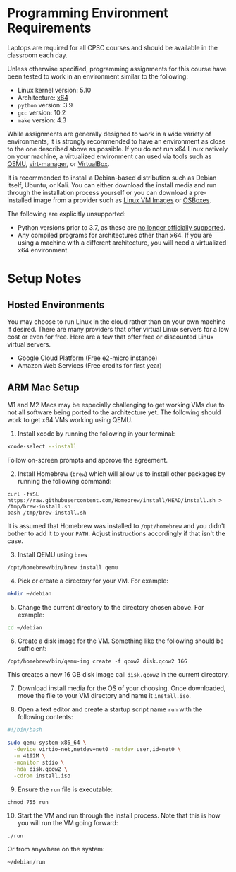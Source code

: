 Programming Environment Requirements
====================================

Laptops are required for all CPSC courses and should be available in the classroom each day.

Unless otherwise specified, programming assignments for this course have been tested to work in an environment similar to the following:

- Linux kernel version: 5.10
- Architecture: [x64](https://en.wikipedia.org/wiki/X86-64)
- `python` version: 3.9
- `gcc` version: 10.2
- `make` version: 4.3

While assignments are generally designed to work in a wide variety of environments, it is strongly recommended to have an environment as close to the one described above as possible. If you do not run x64 Linux natively on your machine, a virtualized environment can used via tools such as [QEMU](https://www.qemu.org/), [virt-manager](https://virt-manager.org/), or [VirtualBox](https://www.virtualbox.org/).

It is recommended to install a Debian-based distribution such as Debian itself, Ubuntu, or Kali. You can either download the install media and run through the installation process yourself or you can download a pre-installed image from a provider such as [Linux VM Images](https://www.linuxvmimages.com/)  or [OSBoxes](https://www.osboxes.org/).

The following are explicitly unsupported:

- Python versions prior to 3.7, as these are [no longer officially supported](https://devguide.python.org/versions/).
- Any compiled programs for architectures other than x64. If you are using a machine with a different architecture, you will need a virtualized x64 environment.

Setup Notes
===========

Hosted Environments
-------------------

You may choose to run Linux in the cloud rather than on your own machine if desired. There are many providers that offer virtual Linux servers for a low cost or even for free. Here are a few that offer free or discounted Linux virtual servers.

- Google Cloud Platform (Free e2-micro instance)
- Amazon Web Services (Free credits for first year)

ARM Mac Setup
-------------

M1 and M2 Macs may be especially challenging to get working VMs due to not all software being ported to the architecture yet. The following should work to get x64 VMs working using QEMU.

1. Install xcode by running the following in your terminal:

```sh
xcode-select --install
```

Follow on-screen prompts and approve the agreement.

2. Install Homebrew (`brew`) which will allow us to install other packages by running the following command:

```
curl -fsSL https://raw.githubusercontent.com/Homebrew/install/HEAD/install.sh > /tmp/brew-install.sh
bash /tmp/brew-install.sh
```

It is assumed that Homebrew was installed to `/opt/homebrew` and you didn't bother to add it to your `PATH`. Adjust instructions accordingly if that isn't the case.

3. Install QEMU using `brew`

```
/opt/homebrew/bin/brew install qemu
```

4. Pick or create a directory for your VM. For example:

```sh
mkdir ~/debian
```

5. Change the current directory to the directory chosen above. For example:

```sh
cd ~/debian
```

6. Create a disk image for the VM. Something like the following should be sufficient:

```
/opt/homebrew/bin/qemu-img create -f qcow2 disk.qcow2 16G
```

This creates a new 16 GB disk image call `disk.qcow2` in the current directory.

7. Download install media for the OS of your choosing. Once downloaded, move the file to your VM directory and name it `install.iso`.

8. Open a text editor and create a startup script name `run` with the following contents:

```sh
#!/bin/bash

sudo qemu-system-x86_64 \
  -device virtio-net,netdev=net0 -netdev user,id=net0 \
  -m 4192M \
  -monitor stdio \
  -hda disk.qcow2 \
  -cdrom install.iso
```

9. Ensure the `run` file is executable:

```
chmod 755 run
```

10. Start the VM and run through the install process. Note that this is how you will run the VM going forward:

```
./run
```

Or from anywhere on the system:

```
~/debian/run
```
